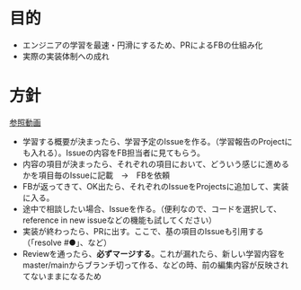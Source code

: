 # 目的
- エンジニアの学習を最速・円滑にするため、PRによるFBの仕組み化
- 実際の実装体制への成れ

# 方針

[参照動画](https://story-edtech.slack.com/archives/C04H7SNCQTE/p1684214042063519) 

- 学習する概要が決まったら、学習予定のIssueを作る。（学習報告のProjectにも入れる）。Issueの内容をFB担当者に見てもらう。
- 内容の項目が決まったら、それぞれの項目において、どういう感じに進めるかを項目毎のIssueに記載　→　FBを依頼
- FBが返ってきて、OK出たら、それぞれのIssueをProjectsに追加して、実装に入る。
- 途中で相談したい場合、Issueを作る。（便利なので、コードを選択して、reference in new issueなどの機能も試してください）
- 実装が終わったら、PRに出す。ここで、基の項目のIssueも引用する（「resolve #●」、など）
- Reviewを通ったら、**必ずマージする**。これが漏れたら、新しい学習内容をmaster/mainからブランチ切って作る、などの時、前の編集内容が反映されてないままになるため
